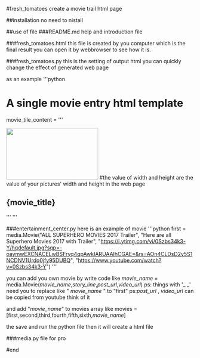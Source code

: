 #fresh_tomatoes
create a movie trail html page

##installation
no need to nistall

##use of file
###README.md
help and introduction file

###fresh_tomatoes.html
this file is created by you computer which is the final result
you can open it by webbrowser to see how it is.

###fresh_tomatoes.py
this is the setting of output html you can quickly change the effect of generated web page

as an example
'''python

# A single movie entry html template
movie_tile_content = '''
<div class="col-md-6 col-lg-4 movie-tile text-center" data-trailer-youtube-id="{trailer_youtube_id}" data-toggle="modal" data-target="#trailer">
    <img src="{poster_image_url}" width="246" height="138">     #the value of width and height  are the value of your pictures' width and height in the web page
    <h2>{movie_title}</h2>
</div>
'''
'''

###entertainment_center.py
here is an example of movie 
'''python
first = media.Movie("ALL SUPERHERO MOVIES 2017 Trailer",
                        "Here are all Superhero Movies 2017 with Trailer",
                        "https://i.ytimg.com/vi/0Szbs34k3-Y/hqdefault.jpg?sqp=-oaymwEXCNACELwBSFryq4qpAwkIARUAAIhCGAE=&rs=AOn4CLDsD2y5S1NCDNV1Urdq0jfy95DUBQ",
                        "https://www.youtube.com/watch?v=0Szbs34k3-Y")
'''


you can add you own movie by write code like
_movie_name_ = media.Movie(_movie_name_,_story_line_,_post_url_,_video_url_)
	ps: things with '_ _' need you to replace   like " _movie_name_ "  to "first"
	ps:_post_url_  , _video_url_  can be copied from youtube  think of it
	
and add "_movie_name_"  to movies array like
movies = [first,second,third,fourth,fifth,sixth,_movie_name_]

the save and run the python file then it will create a html file

###media.py
 file for pro
 
#end












